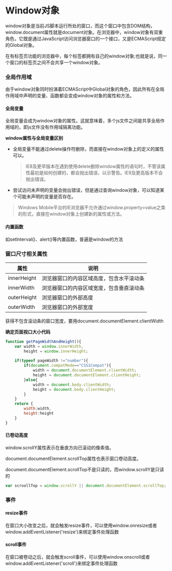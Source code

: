 # Window对象

window对象是当前JS脚本运行所处的窗口，而这个窗口中包含DOM结构，window.document属性就是document对象。在浏览器中，window对象有双重角色，它既是通过JavaScript访问浏览器窗口的一个接口，又是ECMAScript规定的Global对象。

在有标签页功能的浏览器中，每个标签都拥有自己的window对象;也就是说，同一个窗口的标签页之间不会共享一个window对象。

### 全局作用域

由于window对象同时扮演着ECMAScript中Global对象的角色，因此所有在全局作用域中声明的变量、函数都会变成window对象的属性和方法。

#### 全局变量

全局变量会成为window对象的属性。这就意味着，多个js文件之间是共享全局作用域的，即js文件没有作用域隔离功能。

**window属性与全局变量区别**

* 全局变量不能通过delete操作符删除，而直接在window对象上的定义的属性可以。

    > IE8及更早版本在遇到使用delete删除window属性的语句时，不管该属性最初是如何创建的，都会抛出错误，以示警告。IE9及更高版本不会抛出错误。

* 尝试访问未声明的变量会抛出错误，但是通过查询window对象，可以知道某个可能未声明的变量是否存在。

> Windows Mobile平台的IE浏览器不允许通过window.property=value之类的形式，直接在window对象上创建新的属性或方法。

#### 内置函数

如setlnterval()、alert()等内置函数，普遍是window的方法

### 窗口尺寸相关属性

| 属性        | 说明                                     |
| ----------- | ---------------------------------------- |
| innerHeight | 浏览器窗口的内容区域高度，包含水平滚动条 |
| innerWidth  | 浏览器窗口的内容区域宽度，包含垂直滚动条 |
| outerHeight | 浏览器窗口的外部高度                     |
| outerWidth  | 浏览器窗口的外部宽度                     |

获得不包含滚动条的窗口宽度，要用document.documentElement.clientWidth

**确定页面视口大小代码**

```javascript
function getPageWidthAndHeight(){
    var width = window.innerWidth,
        height = window.innerHeight;
   
    if(typeof pageWidth !="number"){
        if(document.compatMode=="CSS1Compat"){
            width = document.documentElement.clientWidth;
            height = document.documentElement.clientHeight;
        }else{
            width = document.body.clientWidth;
            height = document.body.clientHeight;
        }
    }
    return {
        width:width,
        height:height
    }
}
```

#### 已卷动高度

window.scrollY属性表示在垂直方向已滚动的像素值。

document.documentElement.scrollTop属性也表示窗口卷动高度。

document.documentElement.scrollTop不是只读的，而window.scrollY是只读的

```javascript
var scroollTop = window.scrollY || document.documentElement.scrollTop;
```



### 事件

#### resize事件

在窗口大小改变之后，就会触发resize事件，可以使用window.onresize或者window.addEventListener('resize')来绑定事件处理函数

#### scroll事件

在窗口被卷动之后，就会触发scroll事件，可以使用window.onscroll或者window.addEventListener('scroll')来绑定事件处理函数